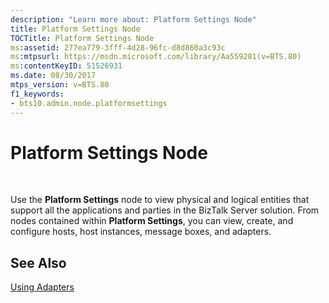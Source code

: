 ```yaml
---
description: "Learn more about: Platform Settings Node"
title: Platform Settings Node
TOCTitle: Platform Settings Node
ms:assetid: 277ea779-3fff-4d28-96fc-d8d860a3c93c
ms:mtpsurl: https://msdn.microsoft.com/library/Aa559281(v=BTS.80)
ms:contentKeyID: 51526931
ms.date: 08/30/2017
mtps_version: v=BTS.80
f1_keywords:
- bts10.admin.node.platformsettings
---
```


# Platform Settings Node

 

Use the **Platform Settings** node to view physical and logical entities that support all the applications and parties in the BizTalk Server solution. From nodes contained within **Platform Settings**, you can view, create, and configure hosts, host instances, message boxes, and adapters.

## See Also

[Using Adapters](https://msdn.microsoft.com/library/aa578103\(v=bts.80\))

